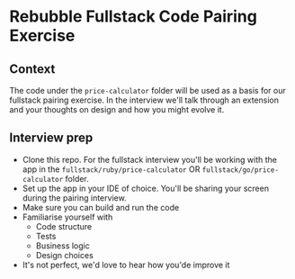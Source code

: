 # Rebubble Fullstack Code Pairing Exercise

## Context
The code under the `price-calculator` folder will be used as a basis for our fullstack pairing exercise.
In the interview we'll talk through an extension and your thoughts on design and how you might evolve it.

## Interview prep
* Clone this repo. For the fullstack interview you'll be working with the app in the `fullstack/ruby/price-calculator` OR `fullstack/go/price-calculator` folder.
* Set up the app in your IDE of choice. You'll be sharing your screen during the pairing interview.
* Make sure you can build and run the code
* Familiarise yourself with
  * Code structure
  * Tests
  * Business logic
  * Design choices
* It's not perfect, we'd love to hear how you'de improve it